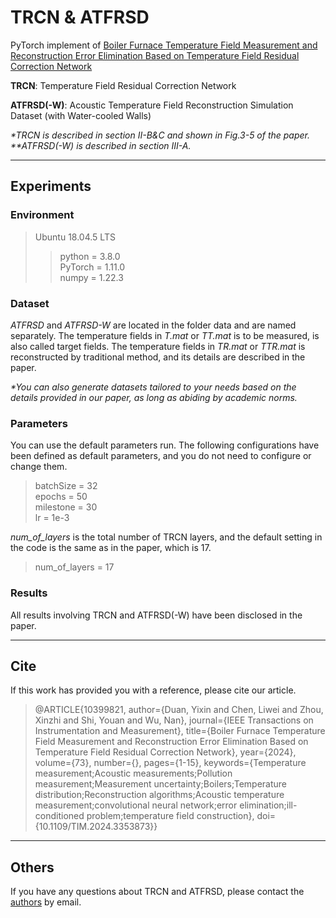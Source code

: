 # TRCN & ATFRSD

PyTorch implement of [Boiler Furnace Temperature Field Measurement and Reconstruction Error Elimination Based on Temperature Field Residual Correction Network](https://ieeexplore.ieee.org/document/10399821)

__TRCN__: Temperature Field Residual Correction Network

__ATFRSD(-W)__: Acoustic Temperature Field Reconstruction Simulation Dataset (with Water-cooled Walls)

_*TRCN is described in section II-B&C and shown in Fig.3-5 of the paper._<br/>
_**ATFRSD(-W) is described in section III-A._

****

## Experiments

### Environment

> Ubuntu 18.04.5 LTS
>> python = 3.8.0 <br/>
> PyTorch = 1.11.0 <br/>
> numpy = 1.22.3

### Dataset

_ATFRSD_ and _ATFRSD-W_ are located in the folder data and are named separately. The temperature fields in _T.mat_ or _TT.mat_ is to be measured, is also called target fields. The temperature fields in _TR.mat_ or _TTR.mat_ is reconstructed by traditional method, and its details are described in the paper. 

_*You can also generate datasets tailored to your needs based on the details provided in our paper, as long as abiding by academic norms._

### Parameters

You can use the default parameters run. The following configurations have been defined as default parameters, and you do not need to configure or change them. 

> batchSize = 32 <br/>
> epochs = 50 <br/>
> milestone = 30 <br/>
> lr = 1e-3

_num_of_layers_ is the total number of TRCN layers, and the default setting in the code is the same as in the paper, which is 17.
> num_of_layers = 17


### Results

All results involving TRCN and ATFRSD(-W) have been disclosed in the paper.

****

## Cite

If this work has provided you with a reference, please cite our article.
>@ARTICLE{10399821,
  author={Duan, Yixin and Chen, Liwei and Zhou, Xinzhi and Shi, Youan and Wu, Nan},
  journal={IEEE Transactions on Instrumentation and Measurement}, 
  title={Boiler Furnace Temperature Field Measurement and Reconstruction Error Elimination Based on Temperature Field Residual Correction Network}, 
  year={2024},
  volume={73},
  number={},
  pages={1-15},
  keywords={Temperature measurement;Acoustic measurements;Pollution measurement;Measurement uncertainty;Boilers;Temperature distribution;Reconstruction algorithms;Acoustic temperature measurement;convolutional neural network;error elimination;ill-conditioned problem;temperature field construction},
  doi={10.1109/TIM.2024.3353873}}

****

## Others

If you have any questions about TRCN and ATFRSD, please contact the [authors](https://ieeexplore.ieee.org/document/10399821/authors) by email.


